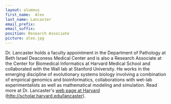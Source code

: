 ```yaml
---
layout: alumnus
first_name:  Alex
last_name: Lancaster
email_prefix:  
email_suffix: 
position: Research Associate
picture: alex.jpg
---
```


Dr. Lancaster holds a faculty appointment in the Department of Pathology at Beth Israel Deaconess Medical Center and is also a Research Associate at the Center for Biomedical Informatics at Harvard Medical School and collaborated with the Wall lab at Stanford University. He works in the emerging discipline of evolutionary systems biology involving a combination of empirical genomics and bioinformatics, collaborations with wet-lab experimentalists as well as mathematical modeling and simulation. Read more at Dr. Lancaster's <a href="http://scholar.harvard.edu/lancaster" target="_blank">web page at Harvard</a> (http://scholar.harvard.edu/lancaster).